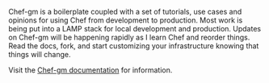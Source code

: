 Chef-gm is a boilerplate coupled with a set of tutorials, use cases and opinions for using Chef from development to production.  Most work is being put into a LAMP stack for local development and production.  Updates on Chef-gm will be happening rapidly as I learn Chef and reorder things.  Read the docs, fork, and start customizing your infrastructure knowing that things will change.

Visit the [Chef-gm documentation](http://jsnrkd.github.io/chef-gm) for information.